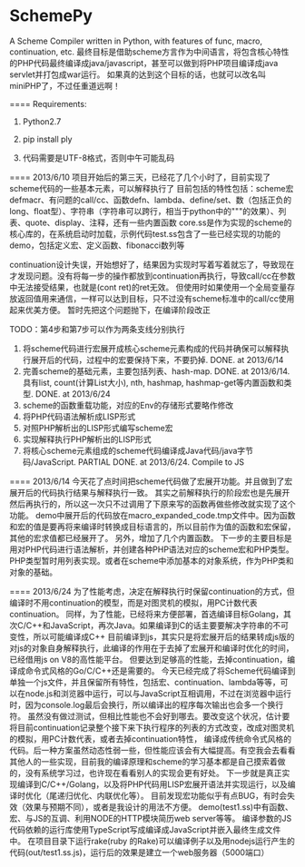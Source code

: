 SchemePy
=====
A Scheme Compiler written in Python,
with features of func, macro, continuation, etc.
最终目标是借助scheme方言作为中间语言，将包含核心特性的PHP代码最终编译成java/javascript，甚至可以做到将PHP项目编译成java servlet并打包成war运行。
如果真的达到这个目标的话，也就可以改名叫miniPHP了，不过任重道远啊！

====
Requirements:
1. Python2.7

2. pip install ply

3. 代码需要是UTF-8格式，否则中午可能乱码

====
2013/6/10
项目开始后的第三天，已经花了几个小时了，目前实现了scheme代码的一些基本元素，可以解释执行了
目前包括的特性包括：scheme宏defmacr、有问题的call/cc、函数defn、lambda、define/set、数（包括正负的long、float型）、字符串（字符串可以跨行，相当于python中的"""的效果）、列表、quote、display、注释，还有一些内置函数
core.ss是作为实现的scheme的核心库的，在系统启动时加载，示例代码test.ss包含了一些已经实现的功能的demo，包括定义宏、定义函数、fibonacci数列等

continuation设计失误，开始想好了，结果因为实现时写着写着就忘了，导致现在才发现问题。没有将每一步的操作都放到continuation再执行，导致call/cc在参数中无法接受结果，也就是(cont ret)的ret无效。
但使用时如果使用一个全局变量存放返回值用来通信，一样可以达到目标，只不过没有scheme标准中的call/cc使用起来优美方便。
暂时先把这个问题抛下，在编译阶段改正

TODO：第4步和第7步可以作为两条支线分别执行
1. 将scheme代码进行宏展开成核心scheme元素构成的代码并确保可以解释执行展开后的代码，过程中的宏要保持下来，不要扔掉. DONE. at 2013/6/14
2. 完善scheme的基础元素，主要包括列表、hash-map. DONE. at 2013/6/14. 具有list, count(计算List大小), nth, hashmap, hashmap-get等内置函数和类型. DONE. at 2013/6/24
3. scheme的函数重载功能，对应的Env的存储形式要略作修改
4. 将PHP代码语法解析成LISP形式
5. 对照PHP解析出的LISP形式编写scheme宏
6. 实现解释执行PHP解析出的LISP形式
7. 将核心scheme元素组成的scheme代码编译成Java代码/java字节码/JavaScript. PARTIAL DONE. at 2013/6/24. Compile to JS

====
2013/6/14
今天花了点时间把scheme代码做了宏展开功能。并且做到了宏展开后的代码执行结果与解释执行一致。
其实之前解释执行的阶段宏也是先展开然后再执行的，所以这一次只不过调用了下原来写的函数再做些修改就实现了这个功能。
demo中展开后的代码放在macro_expanded_code.tmp文件中。因为函数和宏的值是要再将来编译时转换成目标语言的，所以目前作为值的函数和宏保留，其他的宏求值都已经展开了。
另外，增加了几个内置函数。
下一步的主要目标是用对PHP代码进行语法解析，并创建各种PHP语法对应的scheme宏和PHP类型。PHP类型暂时用列表实现。或者在scheme中添加基本的对象系统，作为PHP类和对象的基础。

====
2013/6/24
为了性能考虑，决定在解释执行时保留continuation的方式，但编译时不用continuation的模型，而是对图灵机的模拟，用PC计数代表continuation。
同样，为了性能，已经将来方便部署，首选编译目标Golang，其次C/C++和JavaScript，再次Java。如果编译到C的话主要要解决字符串的不可变性，所以可能编译成C++
目前编译到js，其实只是将宏展开后的结果转成js版的对js的对象自身解释执行，此编译的作用在于去掉了宏展开和编译时优化的时间，已经借用js on V8的高性能平台。
但要达到足够高的性能，去掉continuation，编译成命令式风格的Go/C/C++还是需要的。
今天已经完成了将Scheme代码编译到单独一个js文件，并且保留所有特性，包括宏、continuation、lambda等等，可以在node.js和浏览器中运行，可以与JavaScript互相调用，不过在浏览器中运行时，因为console.log最后会换行，所以编译出的程序每次输出也会多一个换行符。
虽然没有做过测试，但相比性能也不会好到哪去。要改变这个状况，估计要将目前continuation记录整个接下来下执行程序的列表的方式改变，改成对图灵机的模拟，用PC计数代表，或者去掉continuation特性，
编译成传统命令式风格的代码。后一种方案虽然动态性弱一些，但性能应该会有大幅提高。有空我会去看看其他人的一些实现，目前我的编译原理和scheme的学习基本都是自己摸索着做的，没有系统学习过，也许现在看看别人的实现会更有好处。
下一步就是真正实现编译到C/C++/Golang，以及将PHP代码用LISP宏展开语法并实现运行，以及编译时优化（尾递归优化、内联优化等）。
目前发现宏功能似乎有点BUG，有时会失效（效果与预期不同），或者是我设计的用法不方便。
demo(test1.ss)中有函数、宏、与JS的互调、利用NODE的HTTP模块简历web server等等。
编译参数的JS代码依赖的运行库使用TypeScript写成编译成JavaScript并嵌入最终生成文件中。
在项目目录下运行rake(ruby 的Rake)可以编译例子以及用nodejs运行产生的代码(out/test1.ss.js)，运行后的效果是建立一个web服务器（5000端口）

